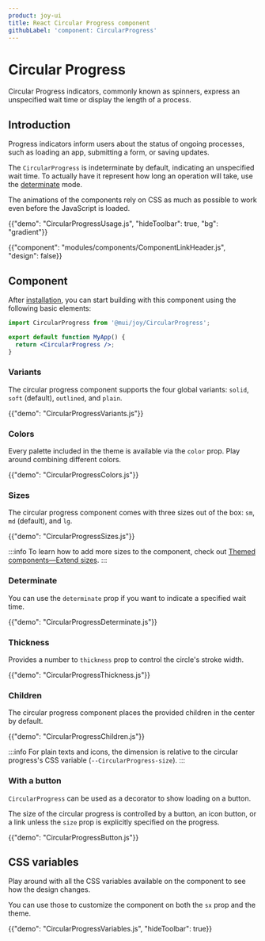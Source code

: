 ```yaml
---
product: joy-ui
title: React Circular Progress component
githubLabel: 'component: CircularProgress'
---
```


# Circular Progress

<p class="description">Circular Progress indicators, commonly known as spinners, express an unspecified wait time or display the length of a process.</p>

## Introduction

Progress indicators inform users about the status of ongoing processes, such as loading an app, submitting a form, or saving updates.

The `CircularProgress` is indeterminate by default, indicating an unspecified wait time.
To actually have it represent how long an operation will take, use the [determinate](#determinate) mode.

The animations of the components rely on CSS as much as possible to work even before the JavaScript is loaded.

{{"demo": "CircularProgressUsage.js", "hideToolbar": true, "bg": "gradient"}}

{{"component": "modules/components/ComponentLinkHeader.js", "design": false}}

## Component

After [installation](/joy-ui/getting-started/installation/), you can start building with this component using the following basic elements:

```jsx
import CircularProgress from '@mui/joy/CircularProgress';

export default function MyApp() {
  return <CircularProgress />;
}
```

### Variants

The circular progress component supports the four global variants: `solid`, `soft` (default), `outlined`, and `plain`.

{{"demo": "CircularProgressVariants.js"}}

### Colors

Every palette included in the theme is available via the `color` prop.
Play around combining different colors.

{{"demo": "CircularProgressColors.js"}}

### Sizes

The circular progress component comes with three sizes out of the box: `sm`, `md` (default), and `lg`.

{{"demo": "CircularProgressSizes.js"}}

:::info
To learn how to add more sizes to the component, check out [Themed components—Extend sizes](/joy-ui/customization/themed-components/#extend-sizes).
:::

### Determinate

You can use the `determinate` prop if you want to indicate a specified wait time.

{{"demo": "CircularProgressDeterminate.js"}}

### Thickness

Provides a number to `thickness` prop to control the circle's stroke width.

{{"demo": "CircularProgressThickness.js"}}

### Children

The circular progress component places the provided children in the center by default.

{{"demo": "CircularProgressChildren.js"}}

:::info
For plain texts and icons, the dimension is relative to the circular progress's CSS variable (`--CircularProgress-size`).
:::

### With a button

`CircularProgress` can be used as a decorator to show loading on a button.

The size of the circular progress is controlled by a button, an icon button, or a link unless the `size` prop is explicitly specified on the progress.

{{"demo": "CircularProgressButton.js"}}

## CSS variables

Play around with all the CSS variables available on the component to see how the design changes.

You can use those to customize the component on both the `sx` prop and the theme.

{{"demo": "CircularProgressVariables.js", "hideToolbar": true}}
